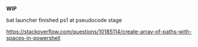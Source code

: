 **WIP**

bat launcher finished
ps1 at pseudocode stage

https://stackoverflow.com/questions/10185114/create-array-of-paths-with-spaces-in-powershell

